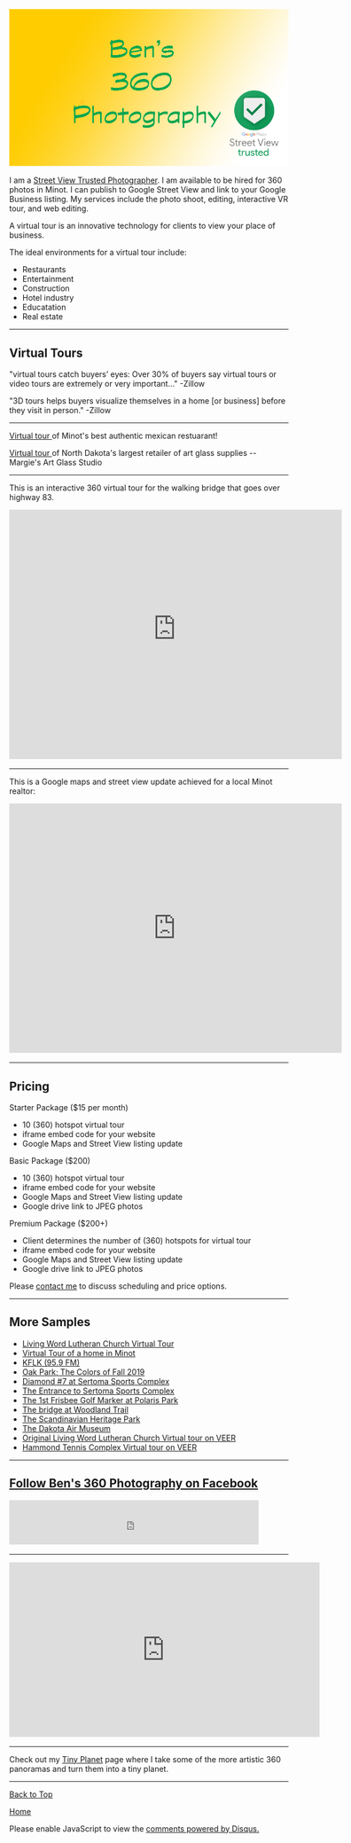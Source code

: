 <img src="https://raw.githubusercontent.com/shea08/shea08.github.io/master/360.jpg" alt="Ben's 360 Photography">

I am a <a href="https://www.google.com/streetview/contacts-tools"> Street View Trusted Photographer</a>. I am available to be hired for 360 photos in Minot. I can publish to Google Street View and link to your Google Business listing. My services include the photo shoot, editing, interactive VR tour, and web editing.

A virtual tour is an innovative technology for clients to view your place of business.

The ideal environments for a virtual tour include:

- Restaurants
- Entertainment
- Construction
- Hotel industry
- Educatation
- Real estate

* * *

## Virtual Tours

"virtual tours catch buyers’ eyes: Over 30% of buyers say virtual tours or video tours are extremely or very important..." -Zillow

"3D tours helps buyers visualize themselves in a home [or business] before they visit in person." -Zillow

* * *

<a href="https://bensvirtualtours.s3.ca-central-1.amazonaws.com/mimexico/MiMexico.html"> Virtual tour </a> of Minot's best authentic mexican restuarant!

<a href="hhttps://bensvirtualtours.s3.ca-central-1.amazonaws.com/Margie's/Margie_s.html"> Virtual tour </a> of North Dakota's largest retailer of art glass supplies -- Margie's Art Glass Studio
* * *

This is an interactive 360 virtual tour for the walking bridge that goes over highway 83.

<iframe src="https://hwy83walkwaybridge.s3.us-east-2.amazonaws.com/Highway+83+Walkway+Bridge.html" width="600" height="450" frameborder="0" style="border:0;" allowfullscreen=""></iframe>

* * *

This is a Google maps and street view update achieved for a local Minot realtor:

<iframe src="https://www.google.com/maps/embed?pb=!4v1567743880952!6m8!1m7!1sCAoSLEFGMVFpcFBGZ1EzSDdLeTVRVGhiTzNySjJYaUlmYmNSVV9KNEt2SnkxSGoy!2m2!1d48.26395279110624!2d-101.3179199025035!3f207.75558594745567!4f10.410969860928489!5f0.7820865974627469" width="600" height="450" frameborder="0" style="border:0;" allowfullscreen=""></iframe>

* * *

## Pricing

Starter Package ($15 per month)
- 10 (360) hotspot virtual tour
- iframe embed code for your website
- Google Maps and Street View listing update

Basic Package ($200)
- 10 (360) hotspot virtual tour
- iframe embed code for your website
- Google Maps and Street View listing update
- Google drive link to JPEG photos

Premium Package ($200+)
- Client determines the number of (360) hotspots for virtual tour
- iframe embed code for your website
- Google Maps and Street View listing update
- Google drive link to JPEG photos

Please <a href="https://shea08.github.io/contactme">contact me</a> to discuss scheduling and price options.

* * *

## More Samples

- <a href="http://calvarychapelminot.org/1%20Nov%20LWLC.html">Living Word Lutheran Church Virtual Tour</a>
- <a href="https://assets.veervr.tv/@veervr/blink/v0.12.6/embed/index.html?ixId=UWx446KpF2dLWMt7Mw8tpnjGRXE&lang=en&utm_medium=embed"> Virtual Tour of a home in Minot</a>
- <a href="http://calvarychapelminot.org/KLFK_Panodata/KFLK.html"> KFLK (95.9 FM)</a>
- <a href="https://goo.gl/maps/5gb27E5oHev1NARo9"> Oak Park; The Colors of Fall 2019</a>
- <a href="https://goo.gl/maps/FhLPTYevB2uxmkR9A"> Diamond #7 at Sertoma Sports Complex</a>
- <a href="https://goo.gl/maps/s6t9Bc3AHpdzyVcj6"> The Entrance to Sertoma Sports Complex</a>
- <a href="https://goo.gl/maps/y19ShSftLimFVzC59"> The 1st Frisbee Golf Marker at Polaris Park</a>
- <a href="https://goo.gl/maps/kx4Tc2ZTuzAiZGqM8"> The bridge at Woodland Trail</a>
- <a href="https://goo.gl/maps/5nQnVt1p32yAYTYKA"> The Scandinavian Heritage Park</a>
- <a href="https://www.google.com/maps/embed?pb=!4v1567743880952!6m8!1m7!1sCAoSLEFGMVFpcFBGZ1EzSDdLeTVRVGhiTzNySjJYaUlmYmNSVV9KNEt2SnkxSGoy!2m2!1d48.26395279110624!2d-101.3179199025035!3f207.75558594745567!4f10.410969860928489!5f0.7820865974627469"> The Dakota Air Museum</a>
- <a href="https://assets.veervr.tv/@veervr/blink/v0.12.2/embed/index.html?ixId=qKCl9pKmvscc77uvIW49OI2wlQc&lang=en&utm_medium=embed"> Original Living Word Lutheran Church Virtual tour on VEER</a>
- <a href="https://assets.veervr.tv/@veervr/blink/v0.12.2/embed/index.html?ixId=aPZBAAUVOF2lDg1AvyUlTWKSFrE&lang=en&utm_medium=embed"> Hammond Tennis Complex Virtual tour on VEER</a>

* * *

## <a href="https://www.facebook.com/360ben">Follow Ben's 360 Photography on Facebook</a>

<iframe src="https://www.facebook.com/plugins/like.php?href=https%3A%2F%2Fwww.facebook.com%2F360ben&width=450&layout=standard&action=like&size=small&show_faces=true&share=true&height=80&appId" width="450" height="80" style="border:none;overflow:hidden" scrolling="no" frameborder="0" allowTransparency="true" allow="encrypted-media"></iframe>

* * *

<iframe width="560" height="315" src="https://www.youtube.com/embed/Tcyej-t6zrg" frameborder="0" allow="accelerometer; autoplay; encrypted-media; gyroscope; picture-in-picture" allowfullscreen></iframe>

* * *

Check out my <a href="shea08.github.io/tinyplanet">Tiny Planet</a> page where I take some of the more artistic 360 panoramas and turn them into a tiny planet.

* * *

<a href="https://shea08.github.io/street">Back to Top</a>

[Home](./)

<div id="disqus_thread"></div>
<script>

/**
*  RECOMMENDED CONFIGURATION VARIABLES: EDIT AND UNCOMMENT THE SECTION BELOW TO INSERT DYNAMIC VALUES FROM YOUR PLATFORM OR CMS.
*  LEARN WHY DEFINING THESE VARIABLES IS IMPORTANT: https://disqus.com/admin/universalcode/#configuration-variables*/
/*
var disqus_config = function () {
this.page.url = "https://shea08.github.io/street";  // Replace PAGE_URL with your page's canonical URL variable
this.page.identifier = "/street/"; // Replace PAGE_IDENTIFIER with your page's unique identifier variable
};
*/
(function() { // DON'T EDIT BELOW THIS LINE
var d = document, s = d.createElement('script');
s.src = 'https://shea08.disqus.com/embed.js';
s.setAttribute('data-timestamp', +new Date());
(d.head || d.body).appendChild(s);
})();
</script>
<noscript>Please enable JavaScript to view the <a href="https://disqus.com/?ref_noscript">comments powered by Disqus.</a></noscript>
